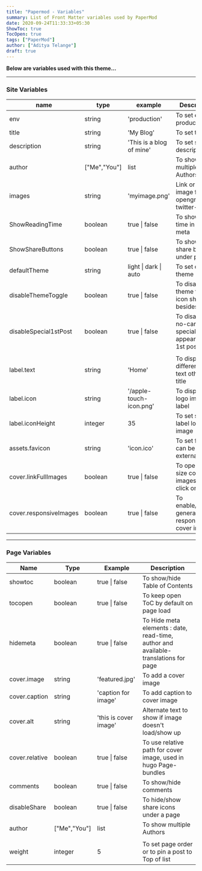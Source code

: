 ```yaml
---
title: "Papermod - Variables"
summary: List of Front Matter variables used by PaperMod
date: 2020-09-24T11:33:33+05:30
ShowToc: true
TocOpen: true
tags: ["PaperMod"]
author: ["Aditya Telange"]
draft: true
---
```


**Below are variables used with this theme...**

---

### Site Variables

| name                   | type         | example                  | Description                                             |
| ---------------------- | ------------ | ------------------------ | ------------------------------------------------------- |
| env                    | string       | 'production'             | To set env to production                                |
| title                  | string       | 'My Blog'                | To set title                                            |
| description            | string       | 'This is a blog of mine' | To set site description                                 |
| author                 | ["Me","You"] | list                     | To show multiple Authors                                |
| images                 | string       | 'myimage.png'            | Link or path of image for opengraph, twitter-cards      |
| ShowReadingTime        | boolean      | true \| false            | To show read time in post meta                          |
| ShowShareButtons       | boolean      | true \| false            | To show/hide share buttons under post                   |
| defaultTheme           | string       | light \| dark \| auto    | To set default theme                                    |
| disableThemeToggle     | boolean      | true \| false            | To disable theme toggle icon shown besides label        |
| disableSpecial1stPost  | boolean      | true \| false            | To disable no-card special appearance of 1st post       |
|                        |              |                          |                                                         |
| label.text             | string       | 'Home'                   | To display different label text other than title        |
| label.icon             | string       | '/apple-touch-icon.png'  | To display a logo image in label                        |
| label.iconHeight       | integer      | 35                       | To set size of label logo image                         |
| assets.favicon         | string       | 'icon.ico'               | To set favicon, can be path or external link            |
| cover.linkFullImages   | boolean      | true \| false            | To open full size cover images on click on cover        |
| cover.responsiveImages | boolean      | true \| false            | To enable/disable generation of responsive cover images |

---

### Page Variables

| Name           | Type         | Example               | Description                                                                         |
| -------------- | ------------ | --------------------- | ----------------------------------------------------------------------------------- |
| showtoc        | boolean      | true \| false         | To show/hide Table of Contents                                                      |
| tocopen        | boolean      | true \| false         | To keep open ToC by default on page load                                            |
| hidemeta       | boolean      | true \| false         | To Hide meta elements : date, read-time, author and available-translations for page |
| cover.image    | string       | 'featured.jpg'        | To add a cover image                                                                |
| cover.caption  | string       | 'caption for image'   | To add caption to cover image                                                       |
| cover.alt      | string       | 'this is cover image' | Alternate text to show if image doesn't load/show up                                |
| cover.relative | boolean      | true \| false         | To use relative path for cover image, used in hugo Page-bundles                     |
| comments       | boolean      | true \| false         | To show/hide comments                                                               |
| disableShare   | boolean      | true \| false         | To hide/show share icons under a page                                               |
| author         | ["Me","You"] | list                  | To show multiple Authors                                                            |
|                |              |                       |                                                                                     |
| weight         | integer      | 5                     | To set page order or to pin a post to Top of list                                   |
